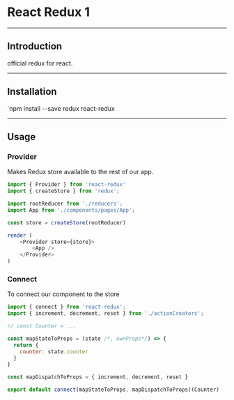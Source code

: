# React Redux 1

---

## Introduction

official redux for react.

---

## Installation

`npm install --save redux react-redux

---

## Usage

### Provider

Makes Redux store available to the rest of our app.

```js
import { Provider } from 'react-redux'
import { createStore } from 'redux';

import rootReducer from './reducers';
import App from './components/pages/App';

const store = createStore(rootReducer)

render (
    <Provider store={store}>
        <App />
    </Provider>
)


```

### Connect

To connect our component to the store

```js
import { connect } from 'react-redux';
import { increment, decrement, reset } from './actionCreators';

// const Counter = ...

const mapStateToProps = (state /*, ownProps*/) => {
  return {
    counter: state.counter
  }
}

const mapDispatchToProps = { increment, decrement, reset }

export default connect(mapStateToProps, mapDispatchToProps)(Counter)
```